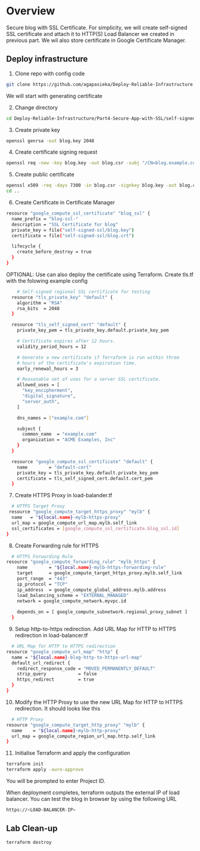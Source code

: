 <!-- Overview -->
# Overview
Secure blog with SSL Certificate. For simplicity, we will create self-signed SSL certificate and attach it to HTTP(S) Load Balancer we created in previous part. We wil also store certificate in Google Certificate Manager.

<!-- Task1 -->
## Deploy infrastructure
1. Clone repo with config code
  ```sh
git clone https://github.com/agapasieka/Deploy-Reliable-Infrastructure.git
  ```
We will start with generating certificate

2. Change directory 
  ```sh
  cd Deploy-Reliable-Infrastructure/Part4-Secure-App-with-SSL/self-signed-ssl
  ```
3. Create private key
  ```sh
  openssl genrsa -out blog.key 2048
  ``` 
4. Create certificate signing request
  ```sh
  openssl req -new -key blog.key -out blog.csr -subj "/CN=blog.example.com"
  ``` 
5. Create public certificate
  ```sh
  openssl x509 -req -days 7300 -in blog.csr -signkey blog.key -out blog.crt
  cd ..
  ``` 
6. Create Certificate in Certificate Manager
  ```sh
  resource "google_compute_ssl_certificate" "blog_ssl" {
    name_prefix = "blog-ssl-"
    description = "SSL Certificate for blog"
    private_key = file("self-signed-ssl/blog.key")
    certificate = file("self-signed-ssl/blog.crt")
  
    lifecycle {
      create_before_destroy = true
    }
  }
  ```
OPTIONAL: Use can also deploy the certificate using Terraform. Create tls.tf with the folowing example config
  ```sh
      # Self-signed regional SSL certificate for testing
    resource "tls_private_key" "default" {
      algorithm = "RSA"
      rsa_bits  = 2048
    }

    resource "tls_self_signed_cert" "default" {
      private_key_pem = tls_private_key.default.private_key_pem

      # Certificate expires after 12 hours.
      validity_period_hours = 12

      # Generate a new certificate if Terraform is run within three
      # hours of the certificate's expiration time.
      early_renewal_hours = 3

      # Reasonable set of uses for a server SSL certificate.
      allowed_uses = [
        "key_encipherment",
        "digital_signature",
        "server_auth",
      ]

      dns_names = ["example.com"]

      subject {
        common_name  = "example.com"
        organization = "ACME Examples, Inc"
      }
    }

    resource "google_compute_ssl_certificate" "default" {
      name        = "default-cert"
      private_key = tls_private_key.default.private_key_pem
      certificate = tls_self_signed_cert.default.cert_pem
    }
  ```
7. Create HTTPS Proxy in load-balander.tf
  ```sh
    # HTTPS Target Proxy
   resource "google_compute_target_https_proxy" "mylb" {
    name   = "${local.name}-mylb-https-proxy"
    url_map = google_compute_url_map.mylb.self_link
    ssl_certificates = [google_compute_ssl_certificate.blog_ssl.id]
  }
  ```
8. Create Forwarding rule for HTTPS
  ```sh
    # HTTPS Forwarding Rule
  resource "google_compute_forwarding_rule" "mylb_https" {
      name        = "${local.name}-mylb-https-forwarding-rule"
      target      = google_compute_target_https_proxy.mylb.self_link
      port_range  = "443"
      ip_protocol = "TCP"
      ip_address  = google_compute_global_address.mylb.address
      load_balancing_scheme = "EXTERNAL_MANAGED" 
      network = google_compute_network.myvpc.id
      
      depends_on = [ google_compute_subnetwork.regional_proxy_subnet ]
    }
  ```  
9. Setup http-to-https redirection. Add URL Map for HTTP to HTTPS redirection in load-balancer.tf
  ```sh
    # URL Map for HTTP to HTTPS redirection
  resource "google_compute_url_map" "http" {
    name = "${local.name}-blog-http-to-https-url-map"
    default_url_redirect {
      redirect_response_code = "MOVED_PERMANENTLY_DEFAULT"
      strip_query            = false
      https_redirect         = true
    }
  }
  ```
10. Modify the HTTP Proxy to use the new URL Map for HTTP to HTTPS redirection. It should looks like this
  ```sh
    # HTTP Proxy
  resource "google_compute_target_http_proxy" "mylb" {
    name    = "${local.name}-mylb-http-proxy"
    url_map = google_compute_region_url_map.http.self_link
  }
  ```

11. Initialise Terraform and apply the configuration 
  ```sh
  terraform init
  terraform apply -auro-approve
  ``` 
You will be prompted to enter Project ID.

When deployment completes, terraform outputs the external IP of load balancer. You can test the blog in browser by using the following URL
  ```sh
  https://<LOAD-BALANCER-IP>
  ```

<!-- Task3 -->
## Lab Clean-up
  ```sh
  terraform destroy
  ```
